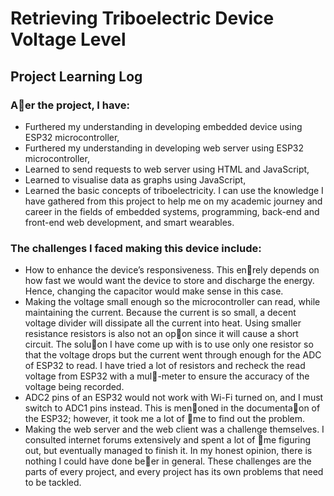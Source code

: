 # Retrieving Triboelectric Device Voltage Level
## Project Learning Log
### A􀅌er the project, I have:
- Furthered my understanding in developing embedded device using ESP32 microcontroller,
- Furthered my understanding in developing web server using ESP32 microcontroller,
- Learned to send requests to web server using HTML and JavaScript,
- Learned to visualise data as graphs using JavaScript,
- Learned the basic concepts of triboelectricity.
I can use the knowledge I have gathered from this project to help me on my academic journey and
career in the fields of embedded systems, programming, back-end and front-end web development, and
smart wearables.
### The challenges I faced making this device include:
- How to enhance the device’s responsiveness. This en􀆟rely depends on how fast we would want
the device to store and discharge the energy. Hence, changing the capacitor would make sense
in this case.
- Making the voltage small enough so the microcontroller can read, while maintaining the current.
Because the current is so small, a decent voltage divider will dissipate all the current into heat.
Using smaller resistance resistors is also not an op􀆟on since it will cause a short circuit. The
solu􀆟on I have come up with is to use only one resistor so that the voltage drops but the current
went through enough for the ADC of ESP32 to read. I have tried a lot of resistors and recheck the
read voltage from ESP32 with a mul􀆟-meter to ensure the accuracy of the voltage being
recorded.
- ADC2 pins of an ESP32 would not work with Wi-Fi turned on, and I must switch to ADC1 pins
instead. This is men􀆟oned in the documenta􀆟on of the ESP32; however, it took me a lot of 􀆟me
to find out the problem.
- Making the web server and the web client was a challenge themselves. I consulted internet
forums extensively and spent a lot of 􀆟me figuring out, but eventually managed to finish it.
In my honest opinion, there is nothing I could have done be􀆩er in general. These challenges are the
parts of every project, and every project has its own problems that need to be tackled.
